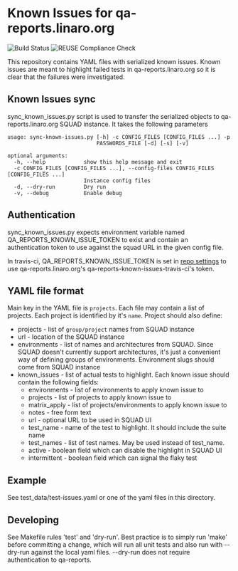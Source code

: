 # Known Issues for qa-reports.linaro.org

![Build Status](https://github.com/Linaro/qa-reports-known-issues/actions/workflows/test-pipeline.yml/badge.svg)
![REUSE Compliance Check](https://github.com/Linaro/qa-reports-known-issues/actions/workflows/reuse.yml/badge.svg)


This repository contains YAML files with serialized known issues. Known issues
are meant to highlight failed tests in qa-reports.linaro.org so it is clear
that the failures were investigated.

## Known Issues sync

sync_known_issues.py script is used to transfer the serialized objects to
qa-reports.linaro.org SQUAD instance. It takes the following parameters

    usage: sync-known-issues.py [-h] -c CONFIG_FILES [CONFIG_FILES ...] -p
                                PASSWORDS_FILE [-d] [-s] [-v]

    optional arguments:
      -h, --help            show this help message and exit
      -c CONFIG_FILES [CONFIG_FILES ...], --config-files CONFIG_FILES [CONFIG_FILES ...]
                            Instance config files
      -d, --dry-run         Dry run
      -v, --debug           Enable debug

## Authentication

sync_known_issues.py expects environment variable named
QA_REPORTS_KNOWN_ISSUE_TOKEN to exist and contain an authentication token to
use against the squad URL in the given config file.

In travis-ci, QA_REPORTS_KNOWN_ISSUE_TOKEN is set in [repo
settings](https://travis-ci.com/Linaro/qa-reports-known-issues/settings) to use
qa-reports.linaro.org's qa-reports-known-issues-travis-ci's token.

## YAML file format

Main key in the YAML file is `projects`. Each file may contain a list of projects.
Each project is identified by it's `name`. Project should also define:

* projects - list of `group/project` names from SQUAD instance
* url - location of the SQUAD instance
* environments - list of names and architectures from SQUAD. Since SQUAD doesn't
currently support architectures, it's just a convenient way of defining groups
of environments. Environment slugs should come from SQUAD instance
* known_issues - list of actual tests to highlight. Each known issue should contain
the following fields:
    * environments - list of environments to apply known issue to
    * projects - list of projects to apply known issue to
    * matrix_apply - list of projects/environments to apply known issue to
    * notes - free form text
    * url - optional URL to be used in SQUAD UI
    * test_name - name of the test to highlight. It should include the suite name
    * test_names - list of test names. May be used instead of test_name.
    * active - boolean field which can disable the highlight in SQUAD UI
    * intermittent - boolean field which can signal the flaky test

## Example

See test_data/test-issues.yaml or one of the yaml files in this directory.

## Developing

See Makefile rules 'test' and 'dry-run'. Best practice is to simply run 'make'
before committing a change, which will run all unit tests and also run with
--dry-run against the local yaml files. --dry-run does not require
authentication to qa-reports.
